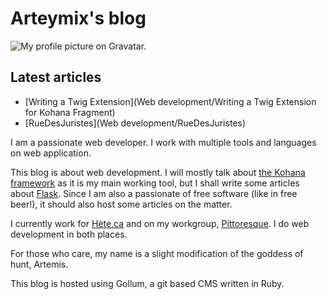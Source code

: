 # Arteymix's  blog

![My profile picture on Gravatar.](https://gravatar.com?s=qweqweqeqwe)

## Latest articles

* [Writing a Twig Extension](Web development/Writing a Twig Extension for Kohana Fragment)
* [RueDesJuristes](Web development/RueDesJuristes)

I am a passionate web developer. I work with multiple tools and languages on web application.

This blog is about web development. I will mostly talk about [the Kohana framework](http://kohanaframework.org) as it is my main working tool, but I shall write some articles about [Flask](http://flask.pocoo.org). Since I am also a passionate of free software (like in free beer!), it should also host some articles on the matter.

I currently work for [Hète.ca](http://hete.ca) and on my workgroup, [Pittoresque](https://pittoresque.github.io). I do web development in both places.

For those who care, my name is a slight modification of the goddess of hunt, Artemis.

This blog is hosted using Gollum, a git based CMS written in Ruby.